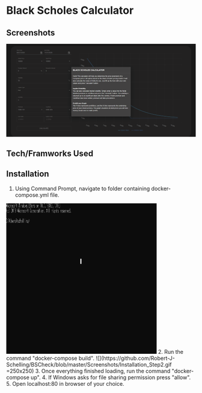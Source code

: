 # Black Scholes Calculator
## Screenshots
![](https://github.com/Robert-J-Schelling/BSCheck/blob/master/Screenshots/BSCalc_sample.gif)
## Tech/Framworks Used
## Installation
1. Using Command Prompt, navigate to folder containing docker-compose.yml file.
<img src="https://github.com/Robert-J-Schelling/BSCheck/blob/master/Screenshots/Installation_Step1.gif" data-canonical-src="https://gyazo.com/eb5c5741b6a9a16c692170a41a49c858.png" width="400" height="400" />
2. Run the command "docker-compose build".
![](https://github.com/Robert-J-Schelling/BSCheck/blob/master/Screenshots/Installation_Step2.gif =250x250)
3. Once everything finished loading, run the command "docker-compose up".
4. If Windows asks for file sharing permission press "allow".
5. Open localhost:80 in browser of your choice.
